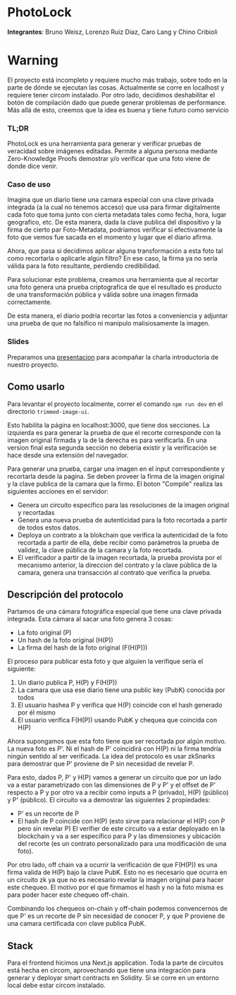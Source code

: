 # PhotoLock

**Integrantes**: Bruno Weisz, Lorenzo Ruiz Diaz, Caro Lang y Chino Cribioli

# Warning
El proyecto está incompleto y requiere mucho más trabajo, sobre todo en la parte de dónde se ejecutan las cosas. Actualmente se corre en localhost y requiere tener circom instalado. Por otro lado, decidimos deshabilitar el botón de compilación dado que puede generar problemas de performance. Más allá de esto, creemos que la idea es buena y tiene futuro como servicio

### TL;DR

PhotoLock es una herramienta para generar y verificar pruebas de veracidad sobre imágenes editadas. Permite a alguna persona mediante Zero-Knowledge Proofs demostrar y/o verificar que una foto viene de donde dice venir.

### Caso de uso

Imagina que un diario tiene una camara especial con una clave privada integrada (a la cual no tenemos acceso) que usa para firmar digitalmente cada foto que toma junto con cierta metadata tales como fecha, hora, lugar geografico, etc. De esta manera, dada la clave publica del dispositivo y la firma de cierto par Foto-Metadata, podriamos verificar si efectivamente la foto que vemos fue sacada en el momento y lugar que el diario afirma.

Ahora, que pasa si decidimos aplicar alguna transformación a esta foto tal como recortarla o aplicarle algún filtro? En ese caso, la firma ya no sería válida para la foto resultante, perdiendo credibilidad.

Para solucionar este problema, creamos una herramienta que al recortar una foto genera una prueba criptografica de que el resultado es producto de una transformación pública y válida sobre una imagen firmada correctamente.

De esta manera, el diario podría recortar las fotos a conveniencia y adjuntar una prueba de que no falsifico ni manipulo malisiosamente la imagen.

### Slides

Preparamos una [presentacion](https://docs.google.com/presentation/d/1d3Velmm8Vooe9WUCosvAns153QIgs9gNYdw6lGkIw-c/edit?usp=sharing) para acompañar la charla introductoria de nuestro proyecto.

## Como usarlo

Para levantar el proyecto localmente, correr el comando `npm run dev` en el directorio `trimmed-image-ui`.


Esto habilita la página en localhost:3000, que tiene dos secciones. La izquierda es para generar la prueba de que el recorte corresponde con la imagen original firmada y la de la derecha es para verificarla. En una version final esta segunda sección no debería existir y la verificación se hace desde una extensión del navegador.

Para generar una prueba, cargar una imagen en el input correspondiente y recortarla desde la pagina. Se deben proveer la firma de la imagen original y la clave publica de la camara que la firmo. El boton "Compile" realiza las siguientes acciones en el servidor:
* Genera un circuito específico para las resoluciones de la imagen original y recortadas
* Genera una nueva prueba de autenticidad para la foto recortada a partir de todos estos datos.
* Deploya un contrato a la blokchain que verifica la autenticidad de la foto recortada a partir de ella, debe recibir como parámetros la prueba de validez, la clave pública de la camara y la foto recortada.
* El verificador a partir de la imagen recortada, la prueba provista por el mecanismo anterior, la direccion del contrato y la clave pública de la camara, genera una transacción al contrato que verifica la prueba.

## Descripción del protocolo
Partamos de una cámara fotográfica especial que tiene una clave privada integrada. Esta cámara al sacar una foto genera 3 cosas:
* La foto original (P)
* Un hash de la foto original (H(P))
* La firma del hash de la foto original (F(H(P)))

El proceso para publicar esta foto y que alguien la verifique sería el siguiente:
1) Un diario publica P, H(P) y F(H(P))
2) La camara que usa ese diario tiene una public key (PubK) conocida por todos
3) El usuario hashea P y verifica que H(P) coincide con el hash generado por él mismo
4) El usuario verifica F(H(P)) usando PubK y chequea que coincida con H(P)

Ahora supongamos que esta foto tiene que ser recortada por algún motivo. La nueva foto es P'. Ni el hash de P' coincidirá con H(P) ni la firma tendría ningún sentido al ser verificada. La idea del protocolo es usar zkSnarks para demostrar que P' proviene de P sin necesidad de revelar P.

Para esto, dados P, P' y H(P) vamos a generar un circuito que por un lado va a estar parametrizado con las dimensiones de P y P' y el offset de P' respecto a P y por otro va a recibir como inputs a P (privado), H(P) (público) y P' (público). El circuito va a demostrar las siguientes 2 propiedades:
* P' es un recorte de P
* El hash de P coincide con H(P) (esto sirve para relacionar el H(P) con P pero sin revelar P)
El verifier de este circuito va a estar deployado en la blockchain y va a ser específico para P y las dimensiones y ubicación del recorte (es un contrato personalizado para una modificación de una foto).

Por otro lado, off chain va a ocurrir la verificación de que F(H(P)) es una firma valida de H(P) bajo la clave PubK. Esto no es necesario que ocurra en un circuito zk ya que no es necesario revelar la imagen original para hacer este chequeo. El motivo por el que firmamos el hash y no la foto misma es para poder hacer este chequeo off-chain.

Combinando los chequeos on-chain y off-chain podemos convencernos de que P' es un recorte de P sin necesidad de conocer P, y que P proviene de una camara certificada con clave publica PubK.

## Stack

Para el frontend hicimos una Next.js application.
Toda la parte de circuitos está hecha en circom, aprovechando que tiene una integración para generar y deployar smart contracts en Solidity.
Si se corre en un entorno local debe estar circom instalado.
